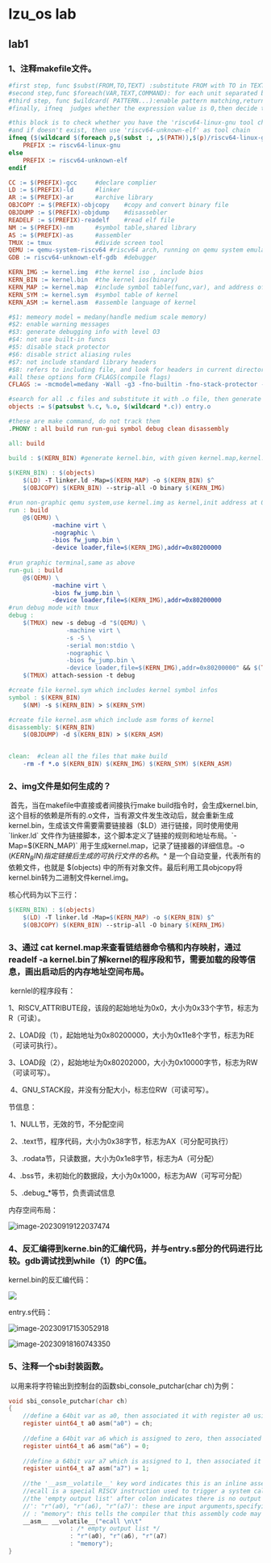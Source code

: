 # lzu_os lab




## lab1



### 1、注释makefile文件。

```makefile
#first step, func $subst(FROM,TO,TEXT) :substitute FROM with TO in TEXT, then return the subtituted text
#second step,func $foreach(VAR,TEXT,COMMAND): for each unit separated by space do COMMAND,then return the list separated by space after all commands
#third step, func $wildcard( PATTERN...):enable pattern matching,return matched files
#finally, ifneq  judges whether the expression value is 0,then decide to jump to which branch

#this block is to check whether you have the 'riscv64-linux-gnu tool chain,
#and if doesn't exist, then use 'riscv64-unknown-elf' as tool chain
ifneq ($(wildcard $(foreach p,$(subst :, ,$(PATH)),$(p)/riscv64-linux-gnu-*)),)
	PREFIX := riscv64-linux-gnu
else
	PREFIX := riscv64-unknown-elf
endif

CC := $(PREFIX)-gcc		#declare complier
LD := $(PREFIX)-ld		#linker
AR := $(PREFIX)-ar		#archive library
OBJCOPY := $(PREFIX)-objcopy	#copy and convert binary file
OBJDUMP := $(PREFIX)-objdump	#disassebler
READELF := $(PREFIX)-readelf	#read elf file
NM := $(PREFIX)-nm		#symbol table,shared library
AS := $(PREFIX)-as		#assembler
TMUX := tmux			#divide screen tool
QEMU := qemu-system-riscv64	#riscv64 arch, running on qemu system emulator
GDB := riscv64-unknown-elf-gdb	#debugger

KERN_IMG := kernel.img	#the kernel iso , include bios
KERN_BIN := kernel.bin	#the kernel ios(binary)
KERN_MAP := kernel.map	#include symbol table(func,var), and address of these table
KERN_SYM := kernel.sym  #symbol table of kernel
KERN_ASM := kernel.asm	#assemble language of kernel

#$1: memeory model = medany(handle medium scale memory)
#$2: enable warning messages
#$3: generate debugging info with level O3
#$4: not use built-in funcs
#$5: disable stack protector
#$6: disable strict aliasing rules
#$7: not include standard library headers
#$8: refers to including file, and look for headers in current directory
#all these options form CFLAGS(compile flags)
CFLAGS := -mcmodel=medany -Wall -g3 -fno-builtin -fno-stack-protector -fno-strict-aliasing -nostdinc -I . 

#search for all .c files and substitute it with .o file, then generate the target objects
objects := $(patsubst %.c, %.o, $(wildcard *.c)) entry.o

#these are make command, do not track them
.PHONY : all build run run-gui symbol debug clean disassembly

all: build

build : $(KERN_BIN)	#generate kernel.bin, with given kernel.map,kernel.img and all objects
					
$(KERN_BIN) : $(objects)
	$(LD) -T linker.ld -Map=$(KERN_MAP) -o $(KERN_BIN) $^
	$(OBJCOPY) $(KERN_BIN) --strip-all -O binary $(KERN_IMG)

#run non-graphic qemu system,use kernel.img as kernel,init address at 0x80200000
run : build
	@$(QEMU) \
    		-machine virt \
    		-nographic \
    		-bios fw_jump.bin \
    		-device loader,file=$(KERN_IMG),addr=0x80200000
			 
#run graphic terminal,same as above
run-gui : build
	@$(QEMU) \
    		-machine virt \
    		-bios fw_jump.bin \
    		-device loader,file=$(KERN_IMG),addr=0x80200000 
#run debug mode with tmux
debug :
	$(TMUX) new -s debug -d "$(QEMU) \
    			-machine virt \
				-s -S \
				-serial mon:stdio \
				-nographic \
				-bios fw_jump.bin \
				-device loader,file=$(KERN_IMG),addr=0x80200000" && $(TMUX) split-window -h "$(GDB) -q -x gdbinit"
	$(TMUX) attach-session -t debug

#create file kernel.sym which includes kernel symbol infos
symbol : $(KERN_BIN)
	$(NM) -s $(KERN_BIN) > $(KERN_SYM)

#create file kernel.asm which include asm forms of kernel
disassembly: $(KERN_BIN)
	$(OBJDUMP) -d $(KERN_BIN) > $(KERN_ASM)


clean:	#clean all the files that make build
	-rm -f *.o $(KERN_BIN) $(KERN_IMG) $(KERN_SYM) $(KERN_ASM)

```

### 2、img文件是如何生成的？

​	首先，当在makefile中直接或者间接执行make build指令时，会生成kernel.bin,这个目标的依赖是所有的.o文件，当有源文件发生改动后，就会重新生成kernel.bin，生成该文件需要需要链接器（$LD）进行链接，同时使用使用 `linker.ld` 文件作为链接脚本，这个脚本定义了链接的规则和地址布局。`-Map=$(KERN_MAP)` 用于生成kernel.map，记录了链接器的详细信息。-o $(KERN_BIN) 指定链接后生成的可执行文件的名称。$^ 是一个自动变量，代表所有的依赖文件，也就是 $(objects) 中的所有对象文件。最后利用工具objcopy将kernel.bin转为二进制文件kernel.img。

核心代码为以下三行：

```makefile
$(KERN_BIN) : $(objects)
	$(LD) -T linker.ld -Map=$(KERN_MAP) -o $(KERN_BIN) $^
	$(OBJCOPY) $(KERN_BIN) --strip-all -O binary $(KERN_IMG)
```

### 3、通过 cat kernel.map来查看链结器命令稿和内存映射，通过 readelf -a kernel.bin了解kernel的程序段和节，需要加载的段等信息，画出启动后的内存地址空间布局。

​	kernlel的程序段有：

​	1、RISCV_ATTRIBUTE段，该段的起始地址为0x0，大小为0x33个字节，标志为R（可读）。

​	2、LOAD段（1），起始地址为0x80200000，大小为0x11e8个字节，标志为RE（可读可执行）。

​	3、LOAD段（2），起始地址为0x80202000，大小为0x10000字节，标志为RW（可读可写）。

​	4、GNU_STACK段，并没有分配大小，标志位RW（可读可写）。

节信息：

​	1、NULL节，无效的节，不分配空间

​	2、.text节，程序代码，大小为0x38字节，标志为AX（可分配可执行）

​	3、.rodata节，只读数据，大小为0x1e8字节，标志为A（可分配）

​	4、.bss节，未初始化的数据段，大小为0x1000，标志为AW（可写可分配）

​	5、.debug_*等节，负责调试信息

内存空间布局：

![image-20230919122037474](C:\Users\86182\AppData\Roaming\Typora\typora-user-images\image-20230919122037474.png)

### 4、反汇编得到kerne.bin的汇编代码，并与entry.s部分的代码进行比较。gdb调试找到while（1）的PC值。

kernel.bin的反汇编代码：

![](C:\Users\86182\AppData\Roaming\Typora\typora-user-images\image-20230917152844673.png)

entry.s代码：

![image-20230917153052918](C:\Users\86182\AppData\Roaming\Typora\typora-user-images\image-20230917153052918.png)

![image-20230918160743350](C:\Users\86182\AppData\Roaming\Typora\typora-user-images\image-20230918160743350.png)

### 5、注释一个sbi封装函数。

​	以用来将字符输出到控制台的函数sbi_console_putchar(char ch)为例：

```c
void sbi_console_putchar(char ch)
{
    //define a 64bit var as a0, then associated it with register a0 using 'asm("a0")'.It is used to store the 'ch',cause register a0 is uesd to pass arguments in system call.
    register uint64_t a0 asm("a0") = ch;
    
    //define a 64bit var a6 which is assigned to zero, then associated it with register a6 using 'asm("a6")'.In RISCV, register a6 is used to keep the system call number, and zero stands for the exact number of system call(when it happens in Linux, it's called sys_call )
    register uint64_t a6 asm("a6") = 0;
    
    //define a 64bit var a7 which is assigned to 1, then associated it with register a7 using 'asm("a7")'.In RISCV, register a7 is used to keep the system call argument. It's set to 1, indicating the system call to perform a 'write' operation.
    register uint64_t a7 asm("a7") = 1;
    
    //the '__asm__volatile__' key word indicates this is an inline assembly instruction.And __volatile tells the complier not to optimize this assembly code.
    //ecall is a special RISCV instruction used to trigger a system call.
    //the 'empty output list' after colon indicates there is no output list in this case,so it's empty.
    //': "r"(a0), "r"(a6), "r"(a7)': these are input arguments,specifying the input register for the ecall. r(a0) stands for the value of resiter a0, and a6,a7 are the same as a0.
    // : "memory": this tells the compiler that this assembly code may modify the memory, so it need to ensure memory is updated correctly. In programmer's case, they often use it to tell complier not to swtich the sequence in this assembly code(if it has context), it's another way to tell complier not to optimize the code.
    __asm__ __volatile__("ecall \n\t"
                 : /* empty output list */
                 : "r"(a0), "r"(a6), "r"(a7)
                 : "memory");
}
```

